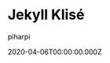 ---
title: Jekyll Klisé
github: https://github.com/piharpi/jekyll-klise
demo: https://klise.now.sh
author: piharpi
date: 2020-04-06T00:00:00.000Z
ssg:
  - Jekyll
cms:
  - Markdown
css:
  - SCSS
category:
  - Blog
description: >-
  Klisé is a minimalist Jekyll theme for running a personal site or blog, light
  & dark mode support.
draft: true
publish_date: '2019-03-03T04:02:13Z'
update_date: '2021-12-16T21:47:41Z'
github_star: 596
github_fork: 242
---